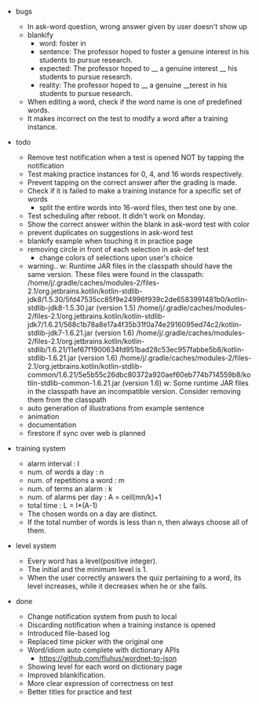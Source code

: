 - bugs
  - In ask-word question, wrong answer given by user doesn't show up
  - blankify
    - word: foster in
    - sentence: The professor hoped to foster a genuine interest in his students to pursue research.
    - expected: The professor hoped to __ a genuine interest __ his students to pursue research.
    - reality: The professor hoped to __ a genuine __terest in his students to pursue research.
  - When editing a word, check if the word name is one of predefined words.
  - It makes incorrect on the test to modify a word after a training instance.
  
- todo
  - Remove test notification when a test is opened NOT by tapping the notification
  - Test making practice instances for 0, 4, and 16 words respectively.
  - Prevent tapping on the correct answer after the grading is made.
  - Check if it is failed to make a training instance for a specific set of words
    - split the entire words into 16-word files, then test one by one.
  - Test scheduling after reboot. It didn't work on Monday.
  - Show the correct answer within the blank in ask-word test with color
  - prevent duplicates on suggestions in ask-word test
  - blankify example when touching it in practice page
  - removing circle in front of each selection in ask-def test
    - change colors of selections upon user's choice
  - warning..
    w: Runtime JAR files in the classpath should have the same version. These files were found in the classpath:
    /home/j/.gradle/caches/modules-2/files-2.1/org.jetbrains.kotlin/kotlin-stdlib-jdk8/1.5.30/5fd47535cc85f9e24996f939c2de6583991481b0/kotlin-stdlib-jdk8-1.5.30.jar (version 1.5)
    /home/j/.gradle/caches/modules-2/files-2.1/org.jetbrains.kotlin/kotlin-stdlib-jdk7/1.6.21/568c1b78a8e17a4f35b31f0a74e2916095ed74c2/kotlin-stdlib-jdk7-1.6.21.jar (version 1.6)
    /home/j/.gradle/caches/modules-2/files-2.1/org.jetbrains.kotlin/kotlin-stdlib/1.6.21/11ef67f1900634fd951bad28c53ec957fabbe5b8/kotlin-stdlib-1.6.21.jar (version 1.6)
    /home/j/.gradle/caches/modules-2/files-2.1/org.jetbrains.kotlin/kotlin-stdlib-common/1.6.21/5e5b55c26dbc80372a920aef60eb774b714559b8/kotlin-stdlib-common-1.6.21.jar (version 1.6)
    w: Some runtime JAR files in the classpath have an incompatible version. Consider removing them from the classpath
  - auto generation of illustrations from example sentence
  - animation
  - documentation
  - firestore if sync over web is planned
  
- training system
  - alarm interval : I
  - num. of words a day : n
  - num. of repetitions a word : m
  - num. of terms an alarm : k
  - num. of alarms per day : A = ceil(mn/k)+1
  - total time : L = I*(A-1)
  - The chosen words on a day are distinct.
  - If the total number of words is less than n, then always choose all of them.
  
- level system
  - Every word has a level(positive integer).
  - The initial and the minimum level is 1.
  - When the user correctly answers the quiz pertaining to a word, its level increases, while it decreases when he or she fails.


- done
  - Change notification system from push to local
  - Discarding notification when a training instance is opened
  - Introduced file-based log
  - Replaced time picker with the original one
  - Word/idiom auto complete with dictionary APIs
    - https://github.com/fluhus/wordnet-to-json
  - Showing level for each word on dictionary page
  - Improved blankification.
  - More clear expression of correctness on test
  - Better titles for practice and test
